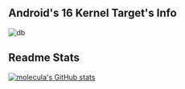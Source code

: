 [//]: ![Cosmos](https://media.giphy.com/media/TJLI8tkgxYcJW/giphy.gif)

## Android's 16 Kernel Target's Info

![db](https://github.com/molecula451/molecula451/assets/41552663/e4797775-214a-4c3f-ad99-72716ea0f23c)


## Readme Stats

[![molecula's GitHub stats](https://github-readme-stats.vercel.app/api?username=molecula451&show_icons=true&theme=dracula)](https://github.com/molecula451/github-readme-stats)
